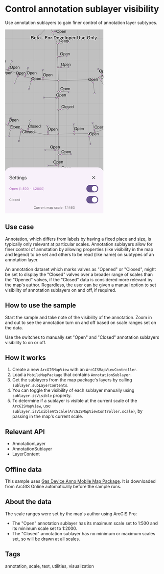 # Control annotation sublayer visibility

Use annotation sublayers to gain finer control of annotation layer subtypes.

![Image of control annotation sublayer visibility](control_annotation_sublayer_visibility.png)

## Use case

Annotation, which differs from labels by having a fixed place and size, is typically only relevant
at particular scales. Annotation sublayers allow for finer control of annotation by allowing
properties (like visibility in the map and legend) to be set and others to be read (like name) on
subtypes of an annotation layer.

An annotation dataset which marks valves as "Opened" or "Closed", might be set to display the "Closed" valves over a broader range of scales than the "Opened" valves, if the "Closed" data is
considered more relevant by the map's author. Regardless, the user can be given a manual option to
set visibility of annotation sublayers on and off, if required.

## How to use the sample

Start the sample and take note of the visibility of the annotation. Zoom in and out to see the
annotation turn on and off based on scale ranges set on the data.

Use the switches to manually set "Open" and "Closed" annotation sublayers visibility to on or off.

## How it works

1. Create a new `ArcGISMapView` with an `ArcGISMapViewController`.
2. Load a `MobileMapPackage` that contains `AnnotationSublayer`.
3. Get the sublayers from the map package's layers by calling `sublayer.subLayerContents`.
4. You can toggle the visibility of each sublayer manually using `sublayer.isVisible` property.
5. To determine if a sublayer is visible at the current scale of the `ArcGISMapView`,
   use `sublayer.isVisibleAtScale(ArcGISMapViewController.scale)`, by passing in the map's current
   scale.

## Relevant API

* AnnotationLayer
* AnnotationSublayer
* LayerContent

## Offline data

This sample
uses [Gas Device Anno Mobile Map Package](https://arcgisruntime.maps.arcgis.com/home/item.html?id=b87307dcfb26411eb2e92e1627cb615b).
It is downloaded from ArcGIS Online automatically before the sample runs.

## About the data

The scale ranges were set by the map's author using ArcGIS Pro:

* The "Open" annotation sublayer has its maximum scale set to 1:500 and its minimum scale set to 1:2000.
* The "Closed" annotation sublayer has no minimum or maximum scales set, so will be drawn at all scales.

## Tags

annotation, scale, text, utilities, visualization
